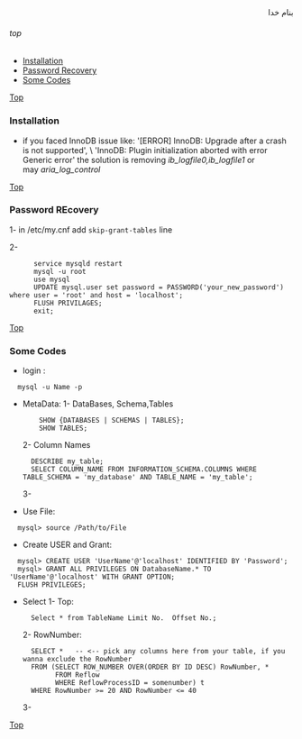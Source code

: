 <div dir='rtl'>بنام خدا</div>

###### top

- [Installation](#installation)
- [Password Recovery](#password-recovery)
- [Some Codes](#some-codes)


[Top](#top)

### Installation
- if you faced InnoDB issue like: '[ERROR] InnoDB: Upgrade after a crash is not supported', \ 
    'InnoDB: Plugin initialization aborted with error Generic error' the solution is removing _ib\_logfile0,ib\_logfile1_ or \
    may _aria\_log\_control_
    


[Top](#top)
### Password REcovery
1- in /etc/my.cnf add `skip-grant-tables` line

2- 
```vim
      service mysqld restart
      mysql -u root
      use mysql
      UPDATE mysql.user set password = PASSWORD('your_new_password') where user = 'root' and host = 'localhost';
      FLUSH PRIVILAGES;
      exit;
```


[Top](#top)
### Some Codes
- login :
```vala
  mysql -u Name -p
```
- MetaData:
  1- DataBases, Schema,Tables
  ```vala
      SHOW {DATABASES | SCHEMAS | TABLES};
      SHOW TABLES;
  ```
  2- Column Names
  ```vala
    DESCRIBE my_table;
    SELECT COLUMN_NAME FROM INFORMATION_SCHEMA.COLUMNS WHERE TABLE_SCHEMA = 'my_database' AND TABLE_NAME = 'my_table';
  ```
  3- 
  
- Use File:
```vala
  mysql> source /Path/to/File
```
- Create USER and Grant:
```vala
  mysql> CREATE USER 'UserName'@'localhost' IDENTIFIED BY 'Password';
  mysql> GRANT ALL PRIVILEGES ON DatabaseName.* TO 'UserName'@'localhost' WITH GRANT OPTION;
  FLUSH PRIVILEGES;
```
- Select
  1- Top:
  ```vala
    Select * from TableName Limit No.  Offset No.;
  ```
  2- RowNumber:
  ```vala
    SELECT *   -- <-- pick any columns here from your table, if you wanna exclude the RowNumber
    FROM (SELECT ROW_NUMBER OVER(ORDER BY ID DESC) RowNumber, * 
          FROM Reflow  
          WHERE ReflowProcessID = somenumber) t
    WHERE RowNumber >= 20 AND RowNumber <= 40  
  ```
  3- 


[Top](#top)
